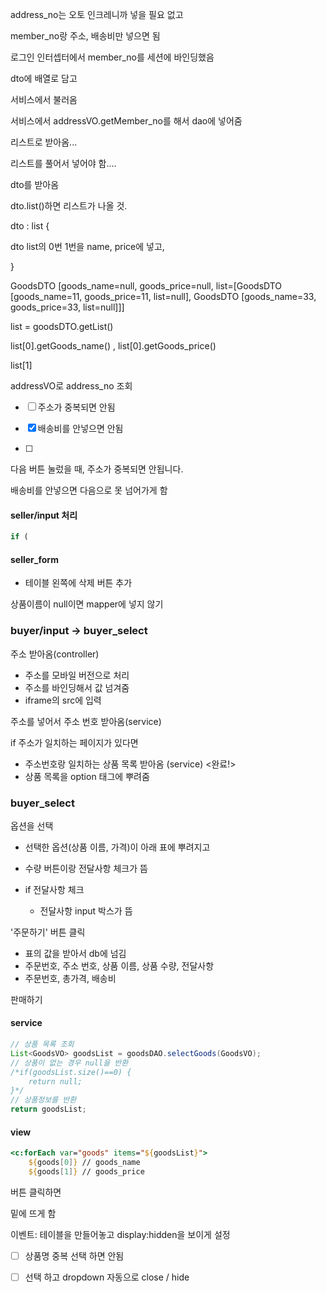 address_no는 오토 인크레니까 넣을 필요 없고

member_no랑 주소, 배송비만 넣으면 됨



로그인 인터셉터에서 member_no를 세션에 바인딩했음



dto에 배열로 담고

서비스에서 불러옴 

서비스에서 addressVO.getMember_no를 해서 dao에 넣어줌



리스트로 받아옴...

리스트를 풀어서 넣어야 함....

dto를 받아옴

dto.list()하면 리스트가 나올 것.

dto : list {

dto list의 0번 1번을 name, price에 넣고, 

}

GoodsDTO [goods_name=null, goods_price=null, list=[GoodsDTO [goods_name=11, goods_price=11, list=null], GoodsDTO [goods_name=33, goods_price=33, list=null]]]

list = goodsDTO.getList()

list[0].getGoods_name() , list[0].getGoods_price()

 list[1]



addressVO로 address_no 조회



- [ ] 주소가 중복되면 안됨

- [x] 배송비를 안넣으면 안됨
- [ ] 

다음 버튼 눌렀을 때, 주소가 중복되면 안됩니다.

배송비를 안넣으면 다음으로 못 넘어가게 함

#### seller/input 처리

```js
if (
```

#### seller_form

* 테이블 왼쪽에 삭제 버튼 추가



상품이름이 null이면 mapper에 넣지 않기



### buyer/input -> buyer_select

주소 받아옴(controller) 

* 주소를 모바일 버전으로 처리
* 주소를 바인딩해서 값 넘겨줌
* iframe의 src에 입력

주소를 넣어서 주소 번호 받아옴(service)

if 주소가 일치하는 페이지가 있다면

* 주소번호랑 일치하는 상품 목록 받아옴 (service) <완료!>
* 상품 목록을 option 태그에 뿌려줌

### buyer_select

옵션을 선택

* 선택한 옵션(상품 이름, 가격)이 아래 표에 뿌려지고

* 수량 버튼이랑 전달사항 체크가 뜸
* if 전달사항 체크
  * 전달사항 input 박스가 뜸

'주문하기' 버튼 클릭

* 표의 값을 받아서 db에 넘김
* 주문번호, 주소 번호, 상품 이름, 상품 수량, 전달사항
* 주문번호, 총가격, 배송비





판매하기 

#### service

```java
// 상품 목록 조회
List<GoodsVO> goodsList = goodsDAO.selectGoods(GoodsVO);
// 상품이 없는 경우 null을 반환
/*if(goodsList.size()==0) {
    return null;
}*/
// 상품정보를 반환
return goodsList;
```

#### view

```jsp
<c:forEach var="goods" items="${goodsList}">
    ${goods[0]} // goods_name
    ${goods[1]} // goods_price
```

버튼 클릭하면 

밑에 뜨게 함



이벤트: 테이블을 만들어놓고 display:hidden을 보이게 설정



- [ ] 상품명 중복 선택 하면 안됨
- [ ] 선택 하고 dropdown 자동으로 close / hide

